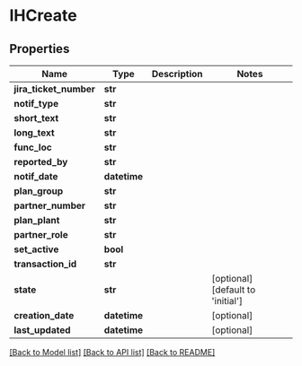 # IHCreate

## Properties
Name | Type | Description | Notes
------------ | ------------- | ------------- | -------------
**jira_ticket_number** | **str** |  | 
**notif_type** | **str** |  | 
**short_text** | **str** |  | 
**long_text** | **str** |  | 
**func_loc** | **str** |  | 
**reported_by** | **str** |  | 
**notif_date** | **datetime** |  | 
**plan_group** | **str** |  | 
**partner_number** | **str** |  | 
**plan_plant** | **str** |  | 
**partner_role** | **str** |  | 
**set_active** | **bool** |  | 
**transaction_id** | **str** |  | 
**state** | **str** |  | [optional] [default to 'initial']
**creation_date** | **datetime** |  | [optional] 
**last_updated** | **datetime** |  | [optional] 

[[Back to Model list]](../README.md#documentation-for-models) [[Back to API list]](../README.md#documentation-for-api-endpoints) [[Back to README]](../README.md)


